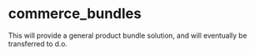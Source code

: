 commerce_bundles
================

This will provide a general product bundle solution, and will eventually be transferred to d.o.
